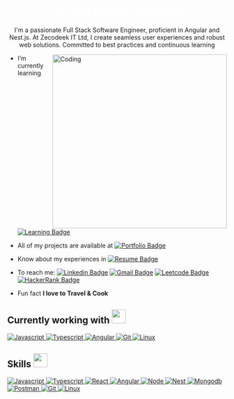 <h1 align="center" style="color : white">Hi, I'm Nahid Hossain</h1>
<p align="center">I'm a passionate Full Stack Software Engineer, proficient in Angular and Nest.js. At Zecodeek IT Ltd, I create seamless user experiences and robust web solutions. Committed to best practices and continuous learning</p>
<img align="right" alt="Coding" width="400" src="https://cdn.dribbble.com/users/1162077/screenshots/3848914/programmer.gif" />

- I’m currently learning [![Learning Badge](https://img.shields.io/badge/-Nest-black?style=flat-square&logo=NestJs&logoColor=red)](https://nestjs.com/) 
  
- All of my projects are available at [![Portfolio Badge](https://img.shields.io/badge/-Portfolio-243c54?style=flat-square)](https://nahid-v2.netlify.app/)

- Know about my experiences in [![Resume Badge](https://img.shields.io/badge/-Resume-3ce3b4?style=flat-square)](https://drive.google.com/drive/folders/1VSDfmrqOLy_p6cgsFoXy-xe7Tt3Cl5K8?usp=sharing)

- To reach me: [![Linkedin Badge](https://img.shields.io/badge/LinkedIn-0077B5?style=flat-square&logo=linkedin&logoColor=white)](https://www.linkedin.com/in/nahid-hossain-66433919b/) 
[![Gmail Badge](https://img.shields.io/badge/-Gmail-c14438?style=flat-square&logo=Gmail&logoColor=white&link=mailto:nahidhossain1184@gmail.com)](mailto:nahidhossain1184@gmail.com)
[![Leetcode Badge](https://img.shields.io/badge/-LeetCode-FFA116?style=flat-square&logo=LeetCode&logoColor=black)](https://leetcode.com/nahidhossain1184/)
[![HackerRank Badge](https://img.shields.io/badge/-Hackerrank-2EC866?style=flat-square&logo=HackerRank&logoColor=white)](https://www.hackerrank.com/profile/nahidhossain1184)

- Fun fact **I love to Travel & Cook**

<h2> Currently working with <img src = "https://media2.giphy.com/media/QssGEmpkyEOhBCb7e1/giphy.gif?cid=ecf05e47a0n3gi1bfqntqmob8g9aid1oyj2wr3ds3mg700bl&rid=giphy.gif" width = 32px> </h2>
<a href="https://developer.mozilla.org/en-US/docs/Web/JavaScript" target="_blank"> 
    <img alt="Javascript" src="https://img.shields.io/badge/JavaScript-323330?style=flat-square&logo=javascript&logoColor=F7DF1E">
  </a><a href="https://www.typescriptlang.org/" target="_blank"> 
    <img alt="Typescript" src="https://img.shields.io/badge/TypeScript-007ACC?style=flat-square&logo=typescript&logoColor=white">
  </a><a href="https://angular.io/" target="_blank"> 
    <img alt="Angular" src="https://img.shields.io/badge/Angular-DD0031?style=flat-square&logo=angular&logoColor=white">
  </a><a href="https://git-scm.com/" target="_blank">
    <img alt="Git" src="https://img.shields.io/badge/Git-ef5b25?style=flat-square&logo=git&logoColor=black">
  </a><a href="https://www.linux.org/" target="_blank">
    <img alt="Linux" src="https://img.shields.io/badge/Linux-FCC624?style=flat-square&logo=linux&logoColor=black">
  </a>

<h2> Skills <img src = "https://media2.giphy.com/media/QssGEmpkyEOhBCb7e1/giphy.gif?cid=ecf05e47a0n3gi1bfqntqmob8g9aid1oyj2wr3ds3mg700bl&rid=giphy.gif" width = 32px> </h2>
<a href="https://developer.mozilla.org/en-US/docs/Web/JavaScript" target="_blank"> 
    <img alt="Javascript" src="https://img.shields.io/badge/JavaScript-323330?style=flat-square&logo=javascript&logoColor=F7DF1E">
  </a><a href="https://www.typescriptlang.org/" target="_blank"> 
    <img alt="Typescript" src="https://img.shields.io/badge/TypeScript-007ACC?style=flat-square&logo=typescript&logoColor=white">
  </a><a href="https://react.dev/reference/react" target="_blank"> 
    <img alt="React" src="https://img.shields.io/badge/React-20232A?style=flat-square&logo=react&logoColor=61DAFB">
  </a><a href="https://angular.io/" target="_blank"> 
    <img alt="Angular" src="https://img.shields.io/badge/Angular-DD0031?style=flat-square&logo=angular&logoColor=white">
  </a><a href="https://nodejs.org/en/" target="_blank"> 
    <img alt="Node" src="https://img.shields.io/badge/Node.js-43853D?style=flat-square&logo=node.js&logoColor=white">
  </a><a href="https://nestjs.com/" target="_blank">
    <img alt="Nest" src="https://img.shields.io/badge/-Nest-black?style=flat-square&logo=NestJs&logoColor=red">
  </a><a href="https://www.mongodb.com/" target="_blank">
    <img alt="Mongodb" src="https://img.shields.io/badge/MongoDB-4EA94B?style=flat-square&logo=mongodb&logoColor=white">
  </a><a href="https://www.postman.com/" target="_blank">
    <img alt="Postman" src="https://img.shields.io/badge/-Postman-ef5b25?style=flat-square&logo=postman&logoColor=white">
  </a><a href="https://git-scm.com/" target="_blank">
    <img alt="Git" src="https://img.shields.io/badge/Git-ef5b25?style=flat-square&logo=git&logoColor=black">
  </a><a href="https://www.linux.org/" target="_blank">
    <img alt="Linux" src="https://img.shields.io/badge/Linux-FCC624?style=flat-square&logo=linux&logoColor=black">
  </a>



